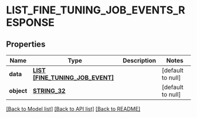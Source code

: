 # LIST_FINE_TUNING_JOB_EVENTS_RESPONSE

## Properties
Name | Type | Description | Notes
------------ | ------------- | ------------- | -------------
**data** | [**LIST [FINE_TUNING_JOB_EVENT]**](FineTuningJobEvent.md) |  | [default to null]
**object** | [**STRING_32**](STRING_32.md) |  | [default to null]

[[Back to Model list]](../README.md#documentation-for-models) [[Back to API list]](../README.md#documentation-for-api-endpoints) [[Back to README]](../README.md)


